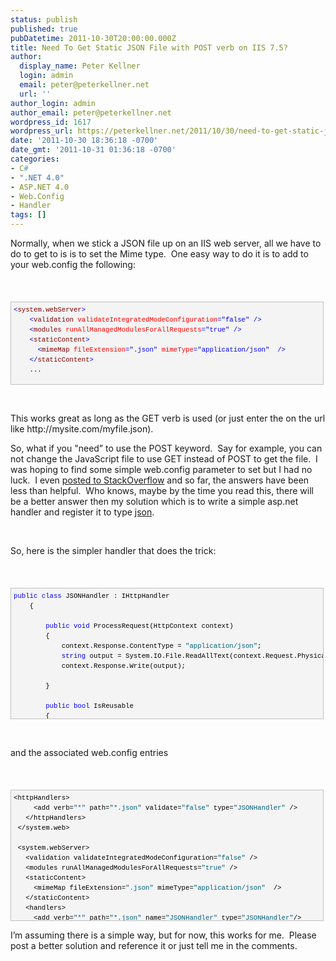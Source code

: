 ```yaml
---
status: publish
published: true
pubDatetime: 2011-10-30T20:00:00.000Z
title: Need To Get Static JSON File with POST verb on IIS 7.5?
author:
  display_name: Peter Kellner
  login: admin
  email: peter@peterkellner.net
  url: ''
author_login: admin
author_email: peter@peterkellner.net
wordpress_id: 1617
wordpress_url: https://peterkellner.net/2011/10/30/need-to-get-static-json-file-with-post-verb-on-iis-7-5/
date: '2011-10-30 18:36:18 -0700'
date_gmt: '2011-10-31 01:36:18 -0700'
categories:
- C#
- ".NET 4.0"
- ASP.NET 4.0
- Web.Config
- Handler
tags: []
---
```

<p>Normally, when we stick a JSON file up on an IIS web server, all we have to do to get to is is to set the Mime type.&#160; One easy way to do it is to add to your web.config the following:</p>
<p>&#160;</p>
<div style="border-bottom: silver 1px solid; text-align: left; border-left: silver 1px solid; padding-bottom: 4px; line-height: 12pt; background-color: #f4f4f4; margin: 20px 0px 10px; padding-left: 4px; width: 97.5%; padding-right: 4px; font-family: &#39;Courier New&#39;, courier, monospace; direction: ltr; max-height: 200px; font-size: 8pt; overflow: auto; border-top: silver 1px solid; cursor: text; border-right: silver 1px solid; padding-top: 4px" id="codeSnippetWrapper">
<pre style="border-bottom-style: none; text-align: left; padding-bottom: 0px; line-height: 12pt; background-color: #f4f4f4; margin: 0em; border-left-style: none; padding-left: 0px; width: 100%; padding-right: 0px; font-family: &#39;Courier New&#39;, courier, monospace; direction: ltr; border-top-style: none; color: black; border-right-style: none; font-size: 8pt; overflow: visible; padding-top: 0px" id="codeSnippet"><span style="color: #0000ff">&lt;</span><span style="color: #800000">system.webServer</span><span style="color: #0000ff">&gt;</span><br />    <span style="color: #0000ff">&lt;</span><span style="color: #800000">validation</span> <span style="color: #ff0000">validateIntegratedModeConfiguration</span><span style="color: #0000ff">=&quot;false&quot;</span> <span style="color: #0000ff">/&gt;</span><br />    <span style="color: #0000ff">&lt;</span><span style="color: #800000">modules</span> <span style="color: #ff0000">runAllManagedModulesForAllRequests</span><span style="color: #0000ff">=&quot;true&quot;</span> <span style="color: #0000ff">/&gt;</span><br />    <span style="color: #0000ff">&lt;</span><span style="color: #800000">staticContent</span><span style="color: #0000ff">&gt;</span><br />      <span style="color: #0000ff">&lt;</span><span style="color: #800000">mimeMap</span> <span style="color: #ff0000">fileExtension</span><span style="color: #0000ff">=&quot;.json&quot;</span> <span style="color: #ff0000">mimeType</span><span style="color: #0000ff">=&quot;application/json&quot;</span>  <span style="color: #0000ff">/&gt;</span><br />    <span style="color: #0000ff">&lt;/</span><span style="color: #800000">staticContent</span><span style="color: #0000ff">&gt;</span><br />    ...</pre>
<p></div>
<p>&#160;</p>
<p>This works great as long as the GET verb is used (or just enter the on the url like http://mysite.com/myfile.json).</p>
<p>So, what if you &quot;need” to use the POST keyword.&#160; Say for example, you can not change the JavaScript file to use GET instead of POST to get the file.&#160; I was hoping to find some simple web.config parameter to set but I had no luck.&#160; I even <a href="http://stackoverflow.com/questions/7943270/how-to-serve-json-files-from-iis7-when-request-is-post">posted to StackOverflow</a> and so far, the answers have been less than helpful.&#160; Who knows, maybe by the time you read this, there will be a better answer then my solution which is to write a simple asp.net handler and register it to type <a href="http://json.org">json</a>.</p>
<p>&#160;</p>
<p>So, here is the simpler handler that does the trick:</p>
<p>&#160;</p>
<div style="border-bottom: silver 1px solid; text-align: left; border-left: silver 1px solid; padding-bottom: 4px; line-height: 12pt; background-color: #f4f4f4; margin: 20px 0px 10px; padding-left: 4px; width: 97.5%; padding-right: 4px; font-family: &#39;Courier New&#39;, courier, monospace; direction: ltr; max-height: 200px; font-size: 8pt; overflow: auto; border-top: silver 1px solid; cursor: text; border-right: silver 1px solid; padding-top: 4px" id="codeSnippetWrapper">
<pre style="border-bottom-style: none; text-align: left; padding-bottom: 0px; line-height: 12pt; background-color: #f4f4f4; margin: 0em; border-left-style: none; padding-left: 0px; width: 100%; padding-right: 0px; font-family: &#39;Courier New&#39;, courier, monospace; direction: ltr; border-top-style: none; color: black; border-right-style: none; font-size: 8pt; overflow: visible; padding-top: 0px" id="codeSnippet"><span style="color: #0000ff">public</span> <span style="color: #0000ff">class</span> JSONHandler : IHttpHandler<br />    {<br /><br />        <span style="color: #0000ff">public</span> <span style="color: #0000ff">void</span> ProcessRequest(HttpContext context)<br />        {<br />            context.Response.ContentType = <span style="color: #006080">&quot;application/json&quot;</span>;<br />            <span style="color: #0000ff">string</span> output = System.IO.File.ReadAllText(context.Request.PhysicalPath);<br />            context.Response.Write(output);<br /><br />        }<br /><br />        <span style="color: #0000ff">public</span> <span style="color: #0000ff">bool</span> IsReusable<br />        {<br />            get<br />            {<br />                <span style="color: #0000ff">return</span> <span style="color: #0000ff">false</span>;<br />            }<br />        }<br />    }</pre>
<p></div>
<p>&#160;</p>
<p>and the associated web.config entries</p>
<p>&#160;</p>
<div style="border-bottom: silver 1px solid; text-align: left; border-left: silver 1px solid; padding-bottom: 4px; line-height: 12pt; background-color: #f4f4f4; margin: 20px 0px 10px; padding-left: 4px; width: 97.5%; padding-right: 4px; font-family: &#39;Courier New&#39;, courier, monospace; direction: ltr; max-height: 200px; font-size: 8pt; overflow: auto; border-top: silver 1px solid; cursor: text; border-right: silver 1px solid; padding-top: 4px" id="codeSnippetWrapper">
<pre style="border-bottom-style: none; text-align: left; padding-bottom: 0px; line-height: 12pt; background-color: #f4f4f4; margin: 0em; border-left-style: none; padding-left: 0px; width: 100%; padding-right: 0px; font-family: &#39;Courier New&#39;, courier, monospace; direction: ltr; border-top-style: none; color: black; border-right-style: none; font-size: 8pt; overflow: visible; padding-top: 0px" id="codeSnippet">&lt;httpHandlers&gt;<br />     &lt;add verb=<span style="color: #006080">&quot;*&quot;</span> path=<span style="color: #006080">&quot;*.json&quot;</span> validate=<span style="color: #006080">&quot;false&quot;</span> type=<span style="color: #006080">&quot;JSONHandler&quot;</span> /&gt;<br />   &lt;/httpHandlers&gt;<br /> &lt;/system.web&gt;<br /><br /> &lt;system.webServer&gt;<br />   &lt;validation validateIntegratedModeConfiguration=<span style="color: #006080">&quot;false&quot;</span> /&gt;<br />   &lt;modules runAllManagedModulesForAllRequests=<span style="color: #006080">&quot;true&quot;</span> /&gt;<br />   &lt;staticContent&gt;<br />     &lt;mimeMap fileExtension=<span style="color: #006080">&quot;.json&quot;</span> mimeType=<span style="color: #006080">&quot;application/json&quot;</span>  /&gt;<br />   &lt;/staticContent&gt;<br />   &lt;handlers&gt;<br />     &lt;add verb=<span style="color: #006080">&quot;*&quot;</span> path=<span style="color: #006080">&quot;*.json&quot;</span> name=<span style="color: #006080">&quot;JSONHandler&quot;</span> type=<span style="color: #006080">&quot;JSONHandler&quot;</span>/&gt;<br />   &lt;/handlers&gt;<br /> &lt;/system.webServer&gt;</pre>
<p></div>
<p>I’m assuming there is a simple way, but for now, this works for me.&#160; Please post a better solution and reference it or just tell me in the comments.</p>
